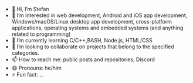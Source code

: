 - 👋 Hi, I’m Ștefan
- 👀 I’m interested in web development, Android and iOS app development, Windows/macOS/Linux desktop app development, cross-platform applications, operating systems and embedded systems (and anything related to programming)
- 🌱 I’m currently learning C/C++,BASH, Node.js, HTML/CSS
- 💞️ I’m looking to collaborate on projects that belong to the specified categories.
- 📫 How to reach me: public posts and repositories, Discord
- 😄 Pronouns: he/him
- ⚡ Fun fact: ...

<!---
an-average-programmer/an-average-programmer is a ✨ special ✨ repository because its `README.md` (this file) appears on your GitHub profile.
You can click the Preview link to take a look at your changes.
--->
